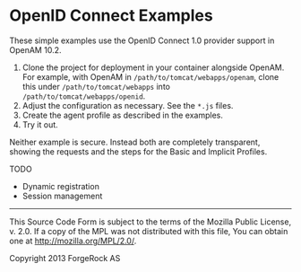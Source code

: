 # OpenID Connect Examples

These simple examples use the OpenID Connect 1.0 provider support in
OpenAM 10.2.

1.   Clone the project for deployment in your container alongside OpenAM.
     For example, with OpenAM in `/path/to/tomcat/webapps/openam`, clone this
     under `/path/to/tomcat/webapps` into `/path/to/tomcat/webapps/openid`.
2.   Adjust the configuration as necessary.
     See the `*.js` files.
3.   Create the agent profile as described in the examples.
4.   Try it out.

Neither example is secure. Instead both are completely transparent,
showing the requests and the steps for the Basic and Implicit Profiles.

TODO

*   Dynamic registration
*   Session management

* * *
This Source Code Form is subject to the terms of the Mozilla Public
License, v. 2.0. If a copy of the MPL was not distributed with this
file, You can obtain one at http://mozilla.org/MPL/2.0/.

Copyright 2013 ForgeRock AS
